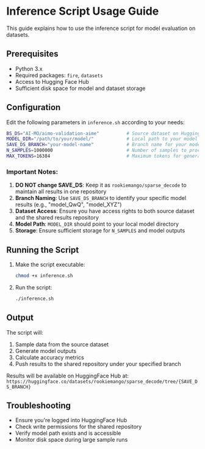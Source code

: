 # Inference Script Usage Guide

This guide explains how to use the inference script for model evaluation on datasets.

## Prerequisites

- Python 3.x
- Required packages: `fire`, `datasets`
- Access to Hugging Face Hub
- Sufficient disk space for model and dataset storage

## Configuration

Edit the following parameters in `inference.sh` according to your needs:

```bash
BS_DS="AI-MO/aimo-validation-aime"          # Source dataset on HuggingFace Hub
MODEL_DIR="/path/to/your/model/"            # Local path to your model
SAVE_DS_BRANCH="your-model-name"            # Branch name for your model results
N_SAMPLES=1000000                           # Number of samples to process
MAX_TOKENS=16384                            # Maximum tokens for generation
```

### Important Notes:

1. **DO NOT change SAVE_DS**: Keep it as `rookiemango/sparse_decode` to maintain all results in one repository
2. **Branch Naming**: Use `SAVE_DS_BRANCH` to identify your specific model results (e.g., "model_QwQ", "model_XYZ")
3. **Dataset Access**: Ensure you have access rights to both source dataset and the shared results repository
4. **Model Path**: `MODEL_DIR` should point to your local model directory
5. **Storage**: Ensure sufficient storage for `N_SAMPLES` and model outputs

## Running the Script

1. Make the script executable:
   ```bash
   chmod +x inference.sh
   ```

2. Run the script:
   ```bash
   ./inference.sh
   ```

## Output

The script will:
1. Sample data from the source dataset
2. Generate model outputs
3. Calculate accuracy metrics
4. Push results to the shared repository under your specified branch

Results will be available on HuggingFace Hub at: `https://huggingface.co/datasets/rookiemango/sparse_decode/tree/{SAVE_DS_BRANCH}`

## Troubleshooting

- Ensure you're logged into HuggingFace Hub
- Check write permissions for the shared repository
- Verify model path exists and is accessible
- Monitor disk space during large sample runs